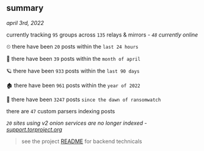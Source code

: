 
## summary
_april 3rd, 2022_

currently tracking `95` groups across `135` relays & mirrors - _`48` currently online_

⏲ there have been `20` posts within the `last 24 hours`

🦈 there have been `39` posts within the `month of april`

🪐 there have been `933` posts within the `last 90 days`

🏚 there have been `961` posts within the `year of 2022`

🦕 there have been `3247` posts `since the dawn of ransomwatch`

there are `47` custom parsers indexing posts

_`20` sites using v2 onion services are no longer indexed - [support.torproject.org](https://support.torproject.org/onionservices/v2-deprecation/)_

> see the project [README](https://github.com/thetanz/ransomwatch#ransomwatch--) for backend technicals
